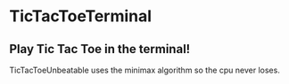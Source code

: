 # TicTacToeTerminal
## Play Tic Tac Toe in the terminal! 
TicTacToeUnbeatable uses the minimax algorithm so the cpu never loses.
